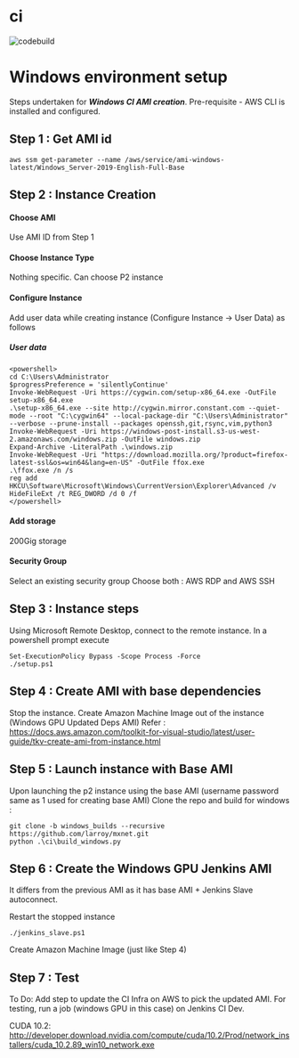 # ci

![codebuild](https://codebuild.us-west-2.amazonaws.com/badges?uuid=eyJlbmNyeXB0ZWREYXRhIjoiR1B3bFJzMDhiZjF1czRiUG5zM0xIYkxaS3pPMFQxRXNDWURJcWhocmFmNWxHc1BJK1paWElqK3BkQ0JkbXZGYjd5K0cwWGxOYjh1RGFTMnRSUzVTU0pVPSIsIml2UGFyYW1ldGVyU3BlYyI6ImVGRnJLN2QrQzdhR1Q1a08iLCJtYXRlcmlhbFNldFNlcmlhbCI6MX0%3D&branch=master)


# Windows environment setup
Steps undertaken for **_Windows CI AMI creation_**.
Pre-requisite - AWS CLI is installed and configured.

## Step 1 : Get AMI id

```
aws ssm get-parameter --name /aws/service/ami-windows-latest/Windows_Server-2019-English-Full-Base
```
## Step 2 : Instance Creation
#### Choose AMI
Use AMI ID from Step 1

#### Choose Instance Type
Nothing specific. Can choose P2 instance

#### Configure Instance
Add user data while creating instance (Configure Instance -> User Data) as follows

##### User data

```
<powershell>
cd C:\Users\Administrator
$progressPreference = 'silentlyContinue'
Invoke-WebRequest -Uri https://cygwin.com/setup-x86_64.exe -OutFile setup-x86_64.exe
.\setup-x86_64.exe --site http://cygwin.mirror.constant.com --quiet-mode --root "C:\cygwin64" --local-package-dir "C:\Users\Administrator" --verbose --prune-install --packages openssh,git,rsync,vim,python3
Invoke-WebRequest -Uri https://windows-post-install.s3-us-west-2.amazonaws.com/windows.zip -OutFile windows.zip
Expand-Archive -LiteralPath .\windows.zip
Invoke-WebRequest -Uri "https://download.mozilla.org/?product=firefox-latest-ssl&os=win64&lang=en-US" -OutFile ffox.exe
.\ffox.exe /n /s
reg add HKCU\Software\Microsoft\Windows\CurrentVersion\Explorer\Advanced /v HideFileExt /t REG_DWORD /d 0 /f
</powershell>
```

#### Add storage
200Gig storage 
#### Security Group
Select an existing security group
Choose both : AWS RDP and AWS SSH

## Step 3 : Instance steps
Using Microsoft Remote Desktop, connect to the remote instance.
In a powershell prompt execute

```
Set-ExecutionPolicy Bypass -Scope Process -Force
./setup.ps1
```

## Step 4 : Create AMI with base dependencies

Stop the instance.
Create Amazon Machine Image out of the instance (Windows GPU Updated Deps AMI)
Refer : https://docs.aws.amazon.com/toolkit-for-visual-studio/latest/user-guide/tkv-create-ami-from-instance.html

## Step 5 : Launch instance with Base AMI

Upon launching the p2 instance using the base AMI (username password same as 1 used for creating base AMI)
Clone the repo and build for windows :
```
git clone -b windows_builds --recursive https://github.com/larroy/mxnet.git
python .\ci\build_windows.py
```

## Step 6 : Create the Windows GPU Jenkins AMI
It differs from the previous AMI as it has base AMI + Jenkins Slave autoconnect.

Restart the stopped instance
```
./jenkins_slave.ps1
```
Create Amazon Machine Image (just like Step 4)

## Step 7 : Test
To Do: Add step to update the CI Infra on AWS to pick the updated AMI.
For testing, run a job (windows GPU in this case) on Jenkins CI Dev.

CUDA 10.2:
http://developer.download.nvidia.com/compute/cuda/10.2/Prod/network_installers/cuda_10.2.89_win10_network.exe
